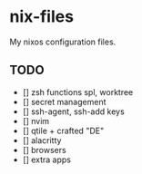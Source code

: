 # nix-files
My nixos configuration files.

## TODO
- [] zsh functions spl, worktree
- [] secret management
- [] ssh-agent, ssh-add keys
- [] nvim
- [] qtile + crafted "DE"
- [] alacritty
- [] browsers
- [] extra apps
